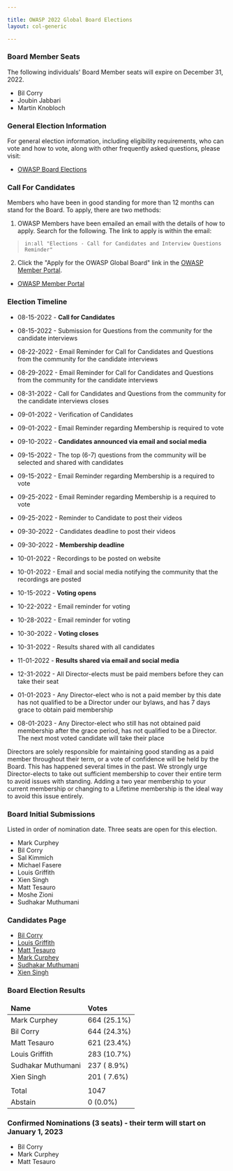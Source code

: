 ```yaml
---

title: OWASP 2022 Global Board Elections
layout: col-generic

---
```


<style>
  table th, table td, table tr {
    padding: 15 px;
    border: none;
}
</style>

### Board Member Seats

The following individuals' Board Member seats will expire on December 31, 2022.

- Bil Corry
- Joubin Jabbari
- Martin Knobloch

### General Election Information

For general election information, including eligibility requirements, who can vote and how to vote, along with other frequently
asked questions, please visit:

- [OWASP Board Elections](/elections)

### Call For Candidates

Members who have been in good standing for more than 12 months can stand for the Board. To apply, there are two methods:

1. OWASP Members have been emailed an email with the details of how to apply. Search for the following. The link to apply is within the email:

> ```in:all "Elections - Call for Candidates and Interview Questions Reminder"```

2. Click the "Apply for the OWASP Global Board" link in the [OWASP Member Portal](https://members.owasp.org/).

- [OWASP Member Portal](https://members.owasp.org/)

### Election Timeline

- 08-15-2022 - **Call for Candidates**
- 08-15-2022 - Submission for Questions from the community for the candidate interviews
- 08-22-2022 - Email Reminder for Call for Candidates and Questions from the community for the candidate interviews
- 08-29-2022 - Email Reminder for Call for Candidates and Questions from the community for the candidate interviews
- 08-31-2022 - Call for Candidates and Questions from the community for the candidate interviews closes

- 09-01-2022 - Verification of Candidates
- 09-01-2022 - Email Reminder regarding Membership is required to vote
- 09-10-2022 - **Candidates announced via email and social media**
- 09-15-2022 - The top (6-7) questions from the community will be selected and shared with candidates
- 09-15-2022 - Email Reminder regarding Membership is a required to vote
- 09-25-2022 - Email Reminder regarding Membership is a required to vote
- 09-25-2022 - Reminder to Candidate to post their videos
- 09-30-2022 - Candidates deadline to post their videos
- 09-30-2022 - **Membership deadline**

- 10-01-2022 - Recordings to be posted on website
- 10-01-2022 - Email and social media notifying the community that the recordings are posted
- 10-15-2022 - **Voting opens**
- 10-22-2022 - Email reminder for voting
- 10-28-2022 - Email reminder for voting
- 10-30-2022 - **Voting closes**
- 10-31-2022 - Results shared with all candidates
- 11-01-2022 - **Results shared via email and social media**
- 12-31-2022 - All Director-elects must be paid members before they can take their seat
- 01-01-2023 - Any Director-elect who is not a paid member by this date has not qualified to be a Director under our bylaws, and has 7 days grace to obtain paid membership
- 08-01-2023 - Any Director-elect who still has not obtained paid membership after the grace period, has not qualified to be a Director. The next most voted candidate will take their place

Directors are solely responsible for maintaining good standing as a paid member throughout their term, or a vote of confidence will be held by the Board. This has happened several times in the past. We strongly urge Director-elects to take out sufficient membership to cover their entire term to avoid issues with standing. Adding a two year membership to your current membership or changing to a Lifetime membership is the ideal way to avoid this issue entirely.

### Board Initial Submissions

Listed in order of nomination date. Three seats are open for this election.

- Mark Curphey
- Bil Corry
- Sal Kimmich
- Michael Fasere
- Louis Griffith
- Xien Singh
- Matt Tesauro
- Moshe Zioni
- Sudhakar Muthumani


### Candidates Page

- [Bil Corry](https://owasp.org/www-board-candidates/2022/bil_corry_2022.html)
- [Louis Griffith](https://owasp.org/www-board-candidates/2022/louis_griffith_2022.html)
- [Matt Tesauro](https://owasp.org/www-board-candidates/2022/matt_tesauro_2022.html)
- [Mark Curphey](https://owasp.org/www-board-candidates/2022/mark_curphey_2022.html)
- [Sudhakar Muthumani](https://owasp.org/www-board-candidates/2022/sudhakar_muthumani_2022.html)
- [Xien Singh](https://owasp.org/www-board-candidates/2022/xien_singh_2022.html)

### Board Election Results


| **Name**               | **Votes**    |
| :--------------------  | :----------- |
| Mark Curphey           | 664 (25.1%)  |
| Bil Corry              | 644 (24.3%)  |
| Matt Tesauro           | 621 (23.4%)  |
| Louis Griffith         | 283 (10.7%)  |
| Sudhakar Muthumani     | 237 ( 8.9%)  |
| Xien Singh             | 201 ( 7.6%)  |  
|                        |              |
| Total                  | 1047         |
| Abstain                | 0 (0.0%)     |




### Confirmed Nominations (3 seats) - their term will start on January 1, 2023

- Bil Corry
- Mark Curphey
- Matt Tesauro


